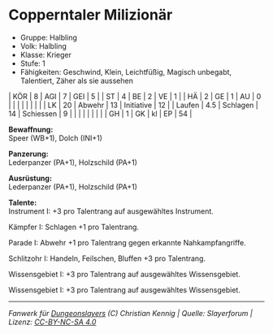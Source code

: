 # Copperntaler Milizionär  
- Gruppe: Halbling  
- Volk: Halbling  
- Klasse: Krieger  
- Stufe: 1  
- Fähigkeiten: Geschwind, Klein, Leichtfüßig, Magisch unbegabt, Talentiert, Zäher als sie aussehen  


| KÖR    | 8   | AGI      | 7  | GEI        | 5  |
| ST     | 4   | BE       | 2  | VE         | 1  |
| HÄ     | 2   | GE       | 1  | AU         | 0  |
|        |     |          |    |            |    |
| LK     | 20  | Abwehr   | 13 | Initiative | 12 |
| Laufen | 4.5 | Schlagen | 14 | Schiessen  | 9  |
|        |     |          |    |            |    |
| GH     | 1   | GK       | kl | EP         | 54 |


**Bewaffnung:**  
Speer (WB+1), Dolch (INI+1)

**Panzerung:**  
Lederpanzer (PA+1), Holzschild (PA+1)

**Ausrüstung:**  
Lederpanzer (PA+1), Holzschild (PA+1)

**Talente:**  
Instrument I: +3 pro Talentrang auf ausgewähltes Instrument.

Kämpfer I: Schlagen +1 pro Talentrang.

Parade I: Abwehr +1 pro Talentrang gegen erkannte Nahkampfangriffe.

Schlitzohr I: Handeln, Feilschen, Bluffen +3 pro Talentrang.

Wissensgebiet I: +3 pro Talentrang auf ausgewähltes Wissensgebiet.

Wissensgebiet I: +3 pro Talentrang auf ausgewähltes Wissensgebiet.





___
*Fanwerk für [Dungeonslayers](https://www.dungeonslayers.net/) (C) Christian Kennig | Quelle: Slayerforum | Lizenz: [CC-BY-NC-SA 4.0](https://creativecommons.org/licenses/by-nc-sa/4.0/deed.de)*